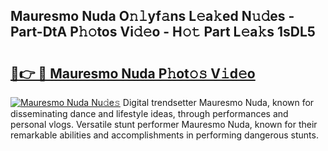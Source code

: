 ## Mauresmo Nuda O𝚗𝚕yf𝚊ns L𝚎a𝚔ed N𝚞𝚍es - Part-DtA P𝚑𝚘tos Vi𝚍𝚎o - H𝚘𝚝 Part L𝚎a𝚔s 1sDL5

# <h2><a href="http://kfa81c.oniu.top/?m=Mauresmo+Nuda">🔗👉 🔴 Mauresmo Nuda P𝚑ot𝚘𝚜 V𝚒d𝚎o</a></h2>

[![Mauresmo Nuda Nu𝚍e𝚜](https://i.imgur.com/0qMVB7G.gif)](http://kfa81c.oniu.top/?m=Mauresmo+Nuda)
Digital trendsetter Mauresmo Nuda, known for disseminating dance and lifestyle ideas, through performances and personal vlogs. Versatile stunt performer Mauresmo Nuda, known for their remarkable abilities and accomplishments in performing dangerous stunts.  
